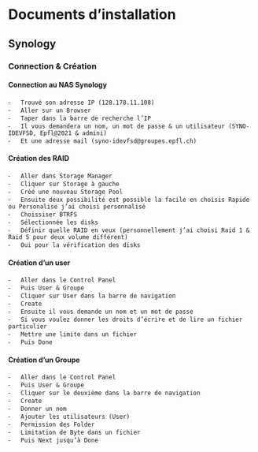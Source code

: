 # Documents d’installation 
## Synology
### Connection & Création

#### Connection au NAS Synology

	⁃	Trouvé son adresse IP (128.178.11.108)
	⁃	Aller sur un Browser 
	⁃	Taper dans la barre de recherche l’IP
	⁃	Il vous demandera un nom, un mot de passe & un utilisateur (SYNO-IDEVFSD, Epfl@2021 & admini)
	⁃	Et une adresse mail (syno-idevfsd@groupes.epfl.ch)

#### Création des RAID

	⁃	Aller dans Storage Manager
	⁃	Cliquer sur Storage à gauche
	⁃	Créé une nouveau Storage Pool 
	⁃	Ensuite deux possibilité est possible la facile en choisis Rapide ou Personalise j’ai choisi personnalisé
	⁃	Choissiser BTRFS 
	⁃	Sélectionnée les disks 
	⁃	Définir quelle RAID en veux (personnellement j’ai choisi Raid 1 & Raid 5 pour deux volume différent)
	⁃	Oui pour la vérification des disks

#### Création d’un user

	⁃	Aller dans le Control Panel
	⁃	Puis User & Groupe
	⁃	Cliquer sur User dans la barre de navigation
	⁃	Create
	⁃	Ensuite il vous demande un nom et un mot de passe
	⁃	Si vous voulez donner les droits d’écrire et de lire un fichier particulier 
	⁃	Mettre une limite dans un fichier
	⁃	Puis Done

#### Création d’un Groupe

	⁃	Aller dans le Control Panel
	⁃	Puis User & Groupe
	⁃	Cliquer sur le deuxième dans la barre de navigation
	⁃	Create
	⁃	Donner un nom
	⁃	Ajouter les utilisateurs (User)
	⁃	Permission des Folder
	⁃	Limitation de Byte dans un fichier
	⁃	Puis Next jusqu’à Done
